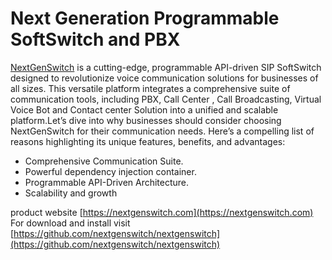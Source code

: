 # Next Generation Programmable SoftSwitch and PBX

[NextGenSwitch](https://nextgenswitch.com)  is a cutting-edge, programmable API-driven SIP SoftSwitch designed to revolutionize voice communication solutions for businesses of all sizes. This versatile platform integrates a comprehensive suite of communication tools, including PBX, Call Center , Call Broadcasting, Virtual Voice Bot and Contact center Solution into a unified and scalable platform.Let’s dive into why businesses should consider choosing NextGenSwitch for their communication needs. Here’s a compelling list of reasons highlighting its unique features, benefits, and advantages:

- Comprehensive Communication Suite.
- Powerful dependency injection container.
- Programmable API-Driven Architecture.
- Scalability and growth

product website [https://nextgenswitch.com](https://nextgenswitch.com) \
For download and install visit [https://github.com/nextgenswitch/nextgenswitch](https://github.com/nextgenswitch/nextgenswitch)
